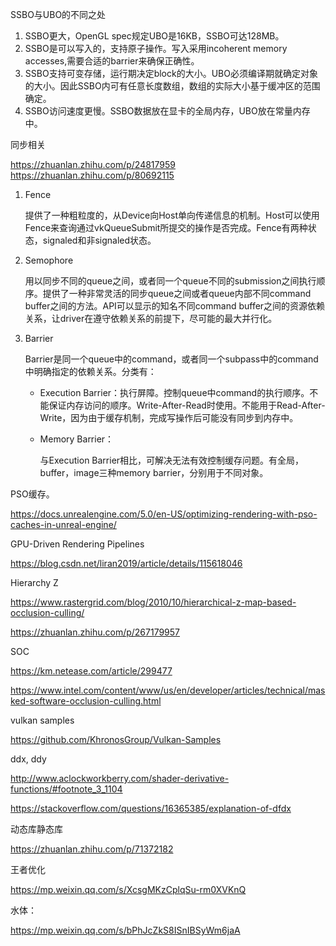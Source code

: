 SSBO与UBO的不同之处

1. SSBO更大，OpenGL spec规定UBO是16KB，SSBO可达128MB。
2. SSBO是可以写入的，支持原子操作。写入采用incoherent memory accesses,需要合适的barrier来确保正确性。
3. SSBO支持可变存储，运行期决定block的大小。UBO必须编译期就确定对象的大小。因此SSBO内可有任意长度数组，数组的实际大小基于缓冲区的范围确定。
4. SSBO访问速度更慢。SSBO数据放在显卡的全局内存，UBO放在常量内存中。

同步相关

https://zhuanlan.zhihu.com/p/24817959
https://zhuanlan.zhihu.com/p/80692115

1. Fence

   提供了一种粗粒度的，从Device向Host单向传递信息的机制。Host可以使用Fence来查询通过vkQueueSubmit所提交的操作是否完成。Fence有两种状态，signaled和非signaled状态。

2. Semophore

   用以同步不同的queue之间，或者同一个queue不同的submission之间执行顺序。提供了一种非常灵活的同步queue之间或者queue内部不同command buffer之间的方法。API可以显示的知名不同command buffer之间的资源依赖关系，让driver在遵守依赖关系的前提下，尽可能的最大并行化。

3. Barrier

   Barrier是同一个queue中的command，或者同一个subpass中的command中明确指定的依赖关系。分类有： 

   + Execution Barrier：执行屏障。控制queue中command的执行顺序。不能保证内存访问的顺序。Write-After-Read时使用。不能用于Read-After-Write，因为由于缓存机制，完成写操作后可能没有同步到内存中。

   + Memory Barrier：

     与Execution Barrier相比，可解决无法有效控制缓存问题。有全局，buffer，image三种memory barrier，分别用于不同对象。

   

PSO缓存。

https://docs.unrealengine.com/5.0/en-US/optimizing-rendering-with-pso-caches-in-unreal-engine/

GPU-Driven Rendering Pipelines

https://blog.csdn.net/liran2019/article/details/115618046

Hierarchy Z

https://www.rastergrid.com/blog/2010/10/hierarchical-z-map-based-occlusion-culling/

https://zhuanlan.zhihu.com/p/267179957

SOC

https://km.netease.com/article/299477

https://www.intel.com/content/www/us/en/developer/articles/technical/masked-software-occlusion-culling.html

vulkan samples

https://github.com/KhronosGroup/Vulkan-Samples

ddx, ddy

http://www.aclockworkberry.com/shader-derivative-functions/#footnote_3_1104

https://stackoverflow.com/questions/16365385/explanation-of-dfdx

动态库静态库

https://zhuanlan.zhihu.com/p/71372182

王者优化

https://mp.weixin.qq.com/s/XcsgMKzCplqSu-rm0XVKnQ

水体：

https://mp.weixin.qq.com/s/bPhJcZkS8ISnIBSyWm6jaA